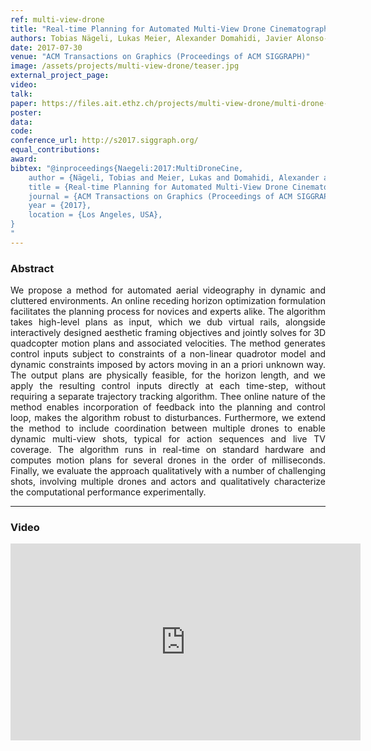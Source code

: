 ```yaml
---
ref: multi-view-drone
title: "Real-time Planning for Automated Multi-View Drone Cinematography"
authors: Tobias Nägeli, Lukas Meier, Alexander Domahidi, Javier Alonso-Mora, Otmar Hilliges
date: 2017-07-30
venue: "ACM Transactions on Graphics (Proceedings of ACM SIGGRAPH)"
image: /assets/projects/multi-view-drone/teaser.jpg
external_project_page: 
video: 
talk: 
paper: https://files.ait.ethz.ch/projects/multi-view-drone/multi-drone-video.pdf
poster: 
data: 
code: 
conference_url: http://s2017.siggraph.org/
equal_contributions: 
award: 
bibtex: "@inproceedings{Naegeli:2017:MultiDroneCine,
	author = {Nägeli, Tobias and Meier, Lukas and Domahidi, Alexander and Alonso-Mora, Javier and Hilliges, Otmar},
	title = {Real-time Planning for Automated Multi-View Drone Cinematography},
	journal = {ACM Transactions on Graphics (Proceedings of ACM SIGGRAPH)},
	year = {2017},
	location = {Los Angeles, USA},
}
"
---
```


<h3>Abstract</h3>
<p align="justify">
    We propose a method for automated aerial videography in dynamic and cluttered
environments. An online receding horizon optimization formulation
facilitates the planning process for novices and experts alike. The algorithm
takes high-level plans as input, which we dub virtual rails, alongside interactively
designed aesthetic framing objectives and jointly solves for 3D
quadcopter motion plans and associated velocities. The method generates
control inputs subject to constraints of a non-linear quadrotor model and
dynamic constraints imposed by actors moving in an a priori unknown
way. The output plans are physically feasible, for the horizon length, and
we apply the resulting control inputs directly at each time-step, without
requiring a separate trajectory tracking algorithm. Thee online nature of the
method enables incorporation of feedback into the planning and control loop,
makes the algorithm robust to disturbances. Furthermore, we extend the
method to include coordination between multiple drones to enable dynamic
multi-view shots, typical for action sequences and live TV coverage. The
algorithm runs in real-time on standard hardware and computes motion
plans for several drones in the order of milliseconds. Finally, we evaluate
the approach qualitatively with a number of challenging shots, involving
multiple drones and actors and qualitatively characterize the computational
performance experimentally.
</p>
<hr />
    

<h3>Video</h3>
<div class="video" align="center">
   <iframe width="560" height="315" src="https://www.youtube.com/embed/0tXxxomJ4FE" frameborder="0" allowfullscreen></iframe>
</div>

<!--
<div class="fullcol">
    <img class="fullcol" src="<?php ait_root_dir();?>projects/2016/puppet/teaser.png" alt="Teaser-Picture" />
    <div class="fullcol">
        <p align="justify">
            <span class="figurecap">
        Taking a rigged 3D character with many degrees of freedom as input, we
        propose a method to automatically compute assembly instructions for a
        modular tangible controller, consisting only of a small set of joints.
   	A novel hardware joint parametrization provides a user-experience akin to inverse kinematics.
   	After assembly the device is bound to the rig and enables animators to traverse a large space of poses via fluid manipulations.
   	Here we control 110 bones in the dragon character with only 8 physical joints and 2 splitters.
   	Detailed pose nuances are preserved by a real time pose interpolation strategy.
            </span>
        </p>
        <hr />
        <br/>
    </div>
</div>

<div class="fullcol">
    <h3>Abstract</h3>
    <p align="justify">
We propose a novel approach to digital character animation, combining the benefits of tangible input devices and sophisticated rig animation algorithms.
        A symbiotic software and hardware approach facilitates the animation process for novice and expert users alike. We overcome limitations inherent to all previous tangible devices by allowing users to directly control complex rigs using only a small set (5-10) of physical controls.
        This avoids oversimplification of the pose space and excessively bulky device configurations.
        Our algorithm derives a small device configuration from complex character rigs, often containing hundreds of degrees of freedom,
        and a set of sparse sample poses.
        Importantly, only the most influential degrees of freedom are controlled directly, yet detailed motion is preserved
        based on a pose interpolation technique.
        We designed a modular collection of joints and splitters, which can be assembled to represent a wide variety of skeletons.
        Each joint piece combines a universal joint and two twisting elements, allowing to accurately sense its configuration.
        The mechanical design provides a smooth inverse kinematics-like user experience and is not prone to gimbal locking.
        We integrate our method with the professional 3D software Autodesk Maya&reg; and discuss a variety of results created with characters available online.
        Comparative user experiments show significant improvements over the closest state-of-the-art in terms of accuracy and time in a keyframe posing task.
    </p>
    <hr />
    <br/>
</div>

<div class="fullcol">
<h3>Video</h3>
    <div class="video">
       <iframe width="560" height="315" src="https://www.youtube.com/embed/te12_chaoOE" frameborder="0" allowfullscreen></iframe>
    </div>
    <hr />
    <br/>
</div>

<div class="fullcol">
    <h3>System overview</h3>
    <img class="fullcol" src="<?php ait_root_dir();?>projects/2016/puppet/repesentative_img_final.png" alt="Sys-Overview-Picture" />
    <div class="fullcol">
        <p align="left">
            <span class="figurecap">
                 Illustration of our pipeline from input character to fluid tangible animation using an optimized device configuration. The horse has 29 bones, controlled by 8 joints.
            </span>
        </p>
        <hr />
        <br/>
    </div>
</div>
-->


<!--
<div class="fullcol">
    <h3>Gallery</h3>
    <br/>
    <img class="fullcol" src="<?php ait_root_dir();?>projects/2016/puppet/gallery.png" alt="Gallery-Picture" />
    <p align="justify">
        <span class="figurecap">
            Depending on the available kit, device build instruction plans with different complexity are generated by our algorithm. Note that
the models have much higher degrees of freedom than the generated control structures. The inputs were (nr. bones/nr. sample poses): Horse:
(29/25 galloping, going up) – Dragon: (110/12 flying, some walking); Scorpion (62/20 walking, attacking); Dancer (22/6). Note that the
device for the Dancer is asymmetric due to the asymmetry in the input poses: the left arm of the character moves almost rigidly with the torso
and it is thus not necessary to have any joint controlling the left arm.
        </span>
    </p>
    <hr />
</div>

<div class="fullcol">
    <h3>Acknowledgments</h3>
    <p align="justify">
We are grateful to C&eacute;dric Pradalier and Evgeni Sorkine for invalu-
able discussions and engineering support, to Sebastian Schoellham-
mer for his assistance on 3D modeling and rigging in Maya, to
Olga Diamanti for composing the accompanying video, to C&eacute;cile Edwards-Rietmann for narrating it and to Jeannine Wymann for her
help in assembling the prototypes. We also thank our
user study participants. This work was supported in part by the SNF grant
200021_162958 and the ERC grant iModel (StG-2012-306877). Alec Jacobson
is funded in part by NSF grants IIS-14-09286 and IIS-17257.
    </p>
    <hr />
    <br/>
    <br/>
</div>
-->
